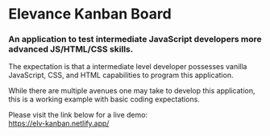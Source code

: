# Elevance Kanban Board
### An application to test intermediate JavaScript developers more advanced JS/HTML/CSS skills.
The expectation is that a intermediate level developer possesses vanilla JavaScript, CSS, and HTML capabilities to program this application.

While there are multiple avenues one may take to develop this application, this is a working example with basic coding expectations.

Please visit the link below for a live demo:<br/>
https://elv-kanban.netlify.app/